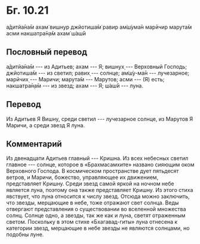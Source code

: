 # Бг. 10.21

а̄дитйа̄на̄м ахам̇ вишн̣ур джйотиша̄м̇ равир ам̇ш́ума̄н марӣчир марута̄м асми
накшатра̄н̣а̄м ахам̇ ш́аш́ӣ

## Пословный перевод

а̄дитйа̄на̄м --- из Адитьев; ахам --- Я; вишн̣ух̣ --- Верховный Господь;
джйотиша̄м --- из светил; равих̣ --- солнце; ам̇ш́у-ма̄н --- лучезарное;
марӣчих̣ --- Маричи; марута̄м --- Марутов; асми --- (Я) есть; накшатра̄н̣а̄м
--- из звезд; ахам --- Я; ш́аш́ӣ --- луна.

## Перевод

Из Адитьев Я Вишну, среди светил --- лучезарное солнце, из Марутов Я
Маричи, а среди звезд Я луна.

## Комментарий

Из двенадцати Адитьев главный --- Кришна. Из всех небесных светил
главное --- солнце, которое в «Брахмасамхите» названо сияющим оком
Верховного Господа. В космическом пространстве дует пятьдесят ветров, и
Маричи, божество, управляющее их движением, представляет Кришну. Среди
звезд самой яркой на ночном небе является луна, поэтому она также
представляет Кришну. Из этого стиха явствует, что луна относится к числу
звезд. Отсюда можно заключить, что звезды, мерцающие в небе, тоже
отражают свет солнца. Веды отвергают представления о существовании во
вселенной множества солнц. Солнце одно, а звезды, так же как и луна,
светят отраженным светом. Поскольку в этом стихе «Бхагавад-гиты» луна
отнесена к категории звезд, мерцающие в небе звезды не являются
солнцами, но подобны луне.

